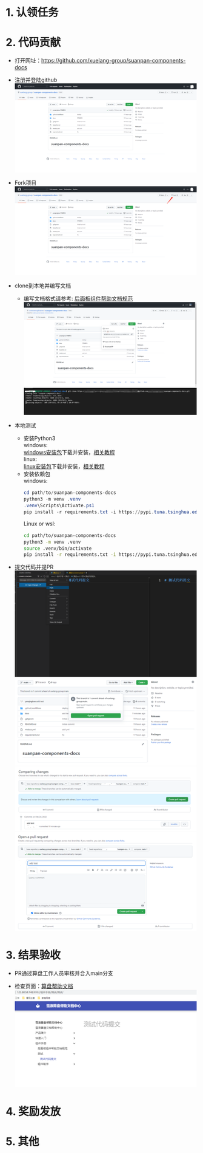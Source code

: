# 1. 认领任务

# 2. 代码贡献

- 打开网址：https://github.com/xuelang-group/suanpan-components-docs

- 注册并登陆github
![](./img/1.png)

- Fork项目
![](./img/2.png)

- clone到本地并编写文档
    - 编写文档格式请参考: [后面板组件帮助文档规范](./后面板组件帮助文档规范.md)
    ![](./img/3.png)
    ![](./img/4.png)

- 本地测试
    - 安装Python3
    <br />windows:<br />
    [windows安装包](https://www.python.org/ftp/python/3.9.10/python-3.9.10-amd64.exe)下载并安装，[相关教程](https://phoenixnap.com/kb/how-to-install-python-3-windows)
    <br />linux:<br />
    [linux安装包](https://www.python.org/ftp/python/3.9.10/Python-3.9.10.tgz)下载并安装，[相关教程](https://www.liquidweb.com/kb/how-to-install-python-3-on-centos-7/)
    - 安装依赖包
    <br />windows:
        ```powershell
        cd path/to/suanpan-components-docs
        python3 -m venv .venv
        .venv\Scripts\Activate.ps1
        pip install -r requirements.txt -i https://pypi.tuna.tsinghua.edu.cn/simple
        ```
        Linux or wsl:<br />
        ```bash
        cd path/to/suanpan-components-docs
        python3 -m venv .venv
        source .venv/bin/activate
        pip install -r requirements.txt -i https://pypi.tuna.tsinghua.edu.cn/simple
        ``` 

- 提交代码并提PR
![](./img/5.png)
![](./img/6.png)
![](./img/7.png)
![](./img/8.png)

# 3. 结果验收

- PR通过算盘工作人员审核并合入main分支

- 检查页面：[算盘帮助文档](http://123.60.59.142:8082/)
![](./img/9.png)

# 4. 奖励发放


# 5. 其他
